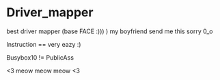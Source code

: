 # Driver_mapper
best driver mapper (base FACE :))) ) my boyfriend send me this sorry 0_o

Instruction == very eazy :) 

Busybox10 != PublicAss

<3 meow meow meow <3
